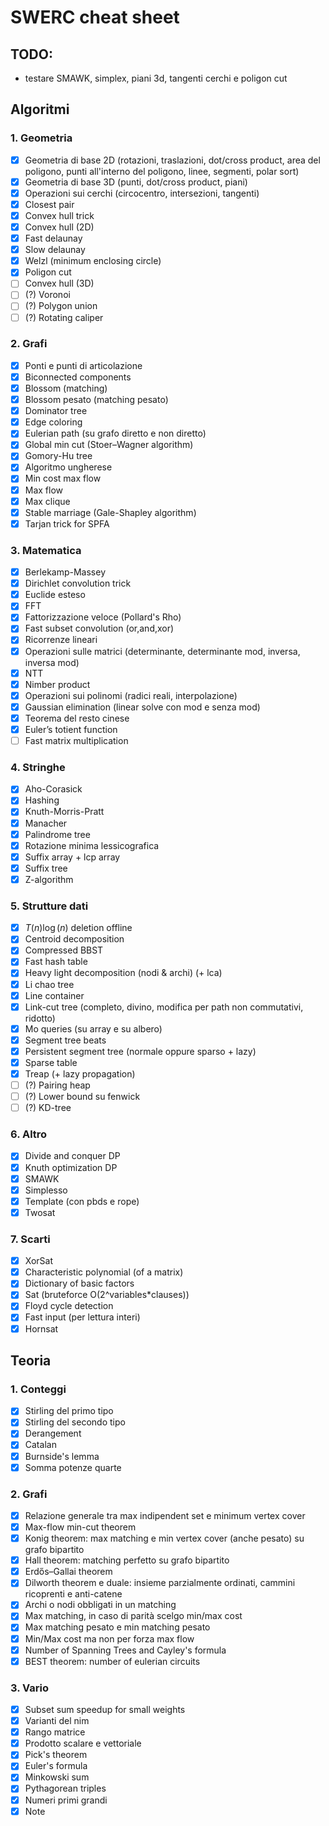# SWERC cheat sheet

## TODO:

- testare SMAWK, simplex, piani 3d, tangenti cerchi e poligon cut

## Algoritmi

### 1. Geometria

- [x] Geometria di base 2D (rotazioni, traslazioni, dot/cross product, area del poligono, punti all'interno del poligono, linee, segmenti, polar sort)
- [x] Geometria di base 3D (punti, dot/cross product, piani)
- [x] Operazioni sui cerchi (circocentro, intersezioni, tangenti)
- [x] Closest pair
- [x] Convex hull trick
- [x] Convex hull (2D)
- [x] Fast delaunay
- [x] Slow delaunay
- [x] Welzl (minimum enclosing circle)
- [x] Poligon cut
- [ ] Convex hull (3D)
- [ ] (?) Voronoi
- [ ] (?) Polygon union
- [ ] (?) Rotating caliper

### 2. Grafi

- [x] Ponti e punti di articolazione
- [x] Biconnected components
- [x] Blossom (matching)
- [x] Blossom pesato (matching pesato)
- [x] Dominator tree
- [x] Edge coloring
- [x] Eulerian path (su grafo diretto e non diretto)
- [x] Global min cut (Stoer–Wagner algorithm)
- [x] Gomory-Hu tree 
- [x] Algoritmo ungherese
- [x] Min cost max flow
- [x] Max flow
- [x] Max clique
- [x] Stable marriage (Gale-Shapley algorithm)
- [x] Tarjan trick for SPFA

### 3. Matematica

- [x] Berlekamp-Massey
- [x] Dirichlet convolution trick
- [x] Euclide esteso
- [x] FFT
- [x] Fattorizzazione veloce (Pollard's Rho)
- [x] Fast subset convolution (or,and,xor)
- [x] Ricorrenze lineari
- [x] Operazioni sulle matrici (determinante, determinante mod, inversa, inversa mod)
- [x] NTT
- [x] Nimber product
- [x] Operazioni sui polinomi (radici reali, interpolazione)
- [x] Gaussian elimination (linear solve con mod e senza mod)
- [x] Teorema del resto cinese
- [x] Euler’s totient function
- [ ] Fast matrix multiplication

### 4. Stringhe

- [x] Aho-Corasick
- [x] Hashing
- [x] Knuth-Morris-Pratt
- [x] Manacher
- [x] Palindrome tree
- [x] Rotazione minima lessicografica
- [x] Suffix array + lcp array
- [x] Suffix tree
- [x] Z-algorithm

### 5. Strutture dati

- [x] $T(n)\log(n)$ deletion offline
- [x] Centroid decomposition
- [x] Compressed BBST
- [x] Fast hash table
- [x] Heavy light decomposition (nodi & archi) (+ lca)
- [x] Li chao tree
- [x] Line container
- [x] Link-cut tree (completo, divino, modifica per path non commutativi, ridotto)
- [x] Mo queries (su array e su albero)
- [x] Segment tree beats
- [x] Persistent segment tree (normale oppure sparso + lazy)
- [x] Sparse table
- [x] Treap (+ lazy propagation)
- [ ] (?) Pairing heap
- [ ] (?) Lower bound su fenwick
- [ ] (?) KD-tree

### 6. Altro

- [x] Divide and conquer DP
- [x] Knuth optimization DP
- [x] SMAWK
- [x] Simplesso
- [x] Template (con pbds e rope)
- [x] Twosat

### 7. Scarti

- [x] XorSat
- [x] Characteristic polynomial (of a matrix)
- [x] Dictionary of basic factors
- [x] Sat (bruteforce O(2^variables*clauses))
- [x] Floyd cycle detection
- [x] Fast input (per lettura interi)
- [x] Hornsat

## Teoria

### 1. Conteggi

- [x] Stirling del primo tipo
- [x] Stirling del secondo tipo
- [x] Derangement
- [x] Catalan
- [x] Burnside's lemma
- [x] Somma potenze quarte

### 2. Grafi

- [x] Relazione generale tra max indipendent set e minimum vertex cover
- [x] Max-flow min-cut theorem
- [x] Konig theorem: max matching e min vertex cover (anche pesato) su grafo bipartito
- [x] Hall theorem: matching perfetto su grafo bipartito
- [x] Erdős–Gallai theorem
- [x] Dilworth theorem e duale: insieme parzialmente ordinati, cammini ricoprenti e anti-catene
- [x] Archi o nodi obbligati in un matching
- [x] Max matching, in caso di parità scelgo min/max cost
- [x] Max matching pesato e min matching pesato
- [x] Min/Max cost ma non per forza max flow
- [x] Number of Spanning Trees and Cayley's formula
- [x] BEST theorem: number of eulerian circuits

### 3. Vario

- [x] Subset sum speedup for small weights
- [x] Varianti del nim
- [x] Rango matrice
- [x] Prodotto scalare e vettoriale
- [x] Pick's theorem
- [x] Euler's formula
- [x] Minkowski sum
- [x] Pythagorean triples
- [x] Numeri primi grandi
- [x] Note

